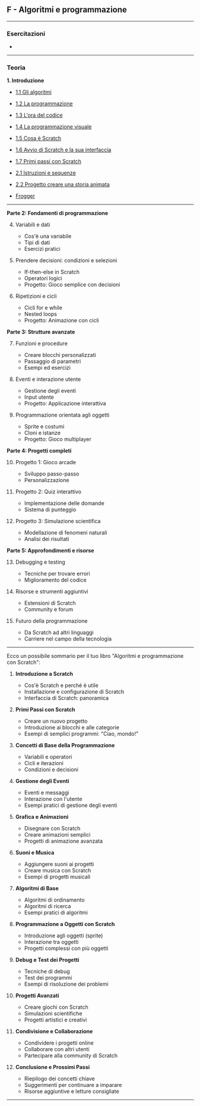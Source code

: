 ## F - Algoritmi e programmazione

---
### Esercitazioni
- 

---
### Teoria
**1. Introduzione**
- [1.1 Gli algoritmi](<1.1 Gli algoritmi.md>)  
- [1.2 La programmazione](<1.2 La programmazione.md>)
- [1.3 L'ora del codice](<1.3 L'ora del codice.md>)
- [1.4 La programmazione visuale](<1.4 La programmazione visuale.md>)
- [1.5 Cosa è Scratch](<1.5 Cosa è Scratch.md>)
- [1.6 Avvio di Scratch e la sua interfaccia](<1.6 Avvio di Scratch e la sua interfaccia.md>)
- [1.7 Primi passi con Scratch](<1.7 Primi passi con Scratch.md>)

- [2.1 Istruzioni e sequenze](<2.1 Istruzioni e sequenze.md>)
- [2.2 Progetto creare una storia animata](<2.2 Progetto creare una storia animata.md>)

- [Frogger](Frogger.md)
---

**Parte 2: Fondamenti di programmazione**


4. Variabili e dati
   - Cos'è una variabile
   - Tipi di dati
   - Esercizi pratici

5. Prendere decisioni: condizioni e selezioni
   - If-then-else in Scratch
   - Operatori logici
   - Progetto: Gioco semplice con decisioni

6. Ripetizioni e cicli
   - Cicli for e while
   - Nested loops
   - Progetto: Animazione con cicli

**Parte 3: Strutture avanzate**

7. Funzioni e procedure
   - Creare blocchi personalizzati
   - Passaggio di parametri
   - Esempi ed esercizi

8. Eventi e interazione utente
   - Gestione degli eventi
   - Input utente
   - Progetto: Applicazione interattiva

9. Programmazione orientata agli oggetti
   - Sprite e costumi
   - Cloni e istanze
   - Progetto: Gioco multiplayer

**Parte 4: Progetti completi**

10. Progetto 1: Gioco arcade
    - Sviluppo passo-passo
    - Personalizzazione

11. Progetto 2: Quiz interattivo
    - Implementazione delle domande
    - Sistema di punteggio

12. Progetto 3: Simulazione scientifica
    - Modellazione di fenomeni naturali
    - Analisi dei risultati

**Parte 5: Approfondimenti e risorse**

13. Debugging e testing
    - Tecniche per trovare errori
    - Miglioramento del codice

14. Risorse e strumenti aggiuntivi
    - Estensioni di Scratch
    - Community e forum

15. Futuro della programmazione
    - Da Scratch ad altri linguaggi
    - Carriere nel campo della tecnologia

---

Ecco un possibile sommario per il tuo libro "Algoritmi e programmazione con Scratch":

1. **Introduzione a Scratch**
   - Cos'è Scratch e perché è utile
   - Installazione e configurazione di Scratch
   - Interfaccia di Scratch: panoramica

2. **Primi Passi con Scratch**
   - Creare un nuovo progetto
   - Introduzione ai blocchi e alle categorie
   - Esempi di semplici programmi: "Ciao, mondo!"

3. **Concetti di Base della Programmazione**
   - Variabili e operatori
   - Cicli e iterazioni
   - Condizioni e decisioni

4. **Gestione degli Eventi**
   - Eventi e messaggi
   - Interazione con l'utente
   - Esempi pratici di gestione degli eventi

5. **Grafica e Animazioni**
   - Disegnare con Scratch
   - Creare animazioni semplici
   - Progetti di animazione avanzata

6. **Suoni e Musica**
   - Aggiungere suoni ai progetti
   - Creare musica con Scratch
   - Esempi di progetti musicali

7. **Algoritmi di Base**
   - Algoritmi di ordinamento
   - Algoritmi di ricerca
   - Esempi pratici di algoritmi

8. **Programmazione a Oggetti con Scratch**
   - Introduzione agli oggetti (sprite)
   - Interazione tra oggetti
   - Progetti complessi con più oggetti

9. **Debug e Test dei Progetti**
   - Tecniche di debug
   - Test dei programmi
   - Esempi di risoluzione dei problemi

10. **Progetti Avanzati**
    - Creare giochi con Scratch
    - Simulazioni scientifiche
    - Progetti artistici e creativi

11. **Condivisione e Collaborazione**
    - Condividere i progetti online
    - Collaborare con altri utenti
    - Partecipare alla community di Scratch

12. **Conclusione e Prossimi Passi**
    - Riepilogo dei concetti chiave
    - Suggerimenti per continuare a imparare
    - Risorse aggiuntive e letture consigliate

---

